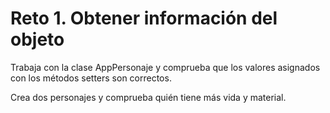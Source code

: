 # Reto 1. Obtener información del objeto

Trabaja con la clase AppPersonaje y comprueba que los valores asignados con los métodos setters son correctos.

Crea dos personajes y comprueba quién tiene más vida y material.